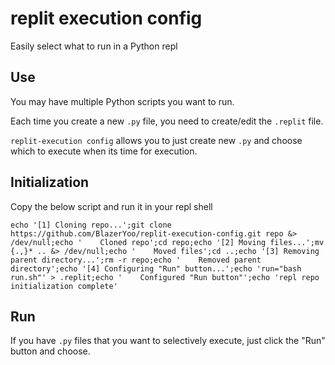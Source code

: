 # replit execution config
Easily select what to run in a Python repl

## Use
You may have multiple Python scripts you want to run.

Each time you create a new `.py` file, you need to create/edit the `.replit` file.

`replit-execution config` allows you to just create new `.py` and choose which to execute when its time for execution.

## Initialization
Copy the below script and run it in your repl shell

`echo '[1] Cloning repo...';git clone https://github.com/BlazerYoo/replit-execution-config.git repo &> /dev/null;echo '    Cloned repo';cd repo;echo '[2] Moving files...';mv {.,}* .. &> /dev/null;echo '    Moved files';cd ..;echo '[3] Removing parent directory...';rm -r repo;echo '    Removed parent directory';echo '[4] Configuring "Run" button...';echo 'run="bash run.sh"' > .replit;echo '    Configured "Run button"';echo 'repl repo initialization complete'`

## Run
If you have `.py` files that you want to selectively execute, just click the "Run" button and choose.